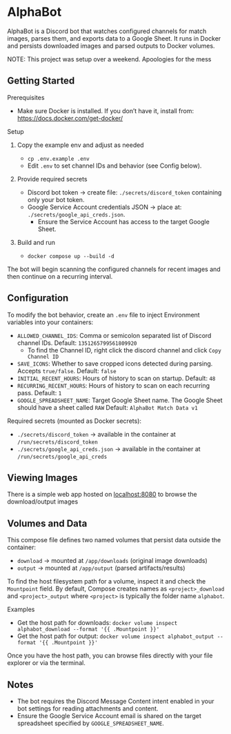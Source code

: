# AlphaBot

AlphaBot is a Discord bot that watches configured channels for match images, parses them, and exports data to a Google Sheet. It runs in Docker and persists downloaded images and parsed outputs to Docker volumes.

NOTE: This project was setup over a weekend. Apoologies for the mess

## Getting Started

Prerequisites
- Make sure Docker is installed. If you don’t have it, install from: https://docs.docker.com/get-docker/

Setup
1) Copy the example env and adjust as needed
   - `cp .env.example .env`
   - Edit `.env` to set channel IDs and behavior (see Config below).

2) Provide required secrets
   - Discord bot token → create file: `./secrets/discord_token` containing only your bot token.
   - Google Service Account credentials JSON → place at: `./secrets/google_api_creds.json`.
     - Ensure the Service Account has access to the target Google Sheet.

3) Build and run
   - `docker compose up --build -d`

The bot will begin scanning the configured channels for recent images and then continue on a recurring interval.

## Configuration

To modify the bot behavior, create an `.env` file to inject Environment variables into your containers:
- `ALLOWED_CHANNEL_IDS`: Comma or semicolon separated list of Discord channel IDs. Default: `1351265799561809920`
  * To find the Channel ID, right click the discord channel and click `Copy Channel ID`
- `SAVE_ICONS`: Whether to save cropped icons detected during parsing. Accepts `true/false`. Default: `false`
- `INITIAL_RECENT_HOURS`: Hours of history to scan on startup. Default: `48`
- `RECURRING_RECENT_HOURS`: Hours of history to scan on each recurring pass. Default: `1`
- `GOOGLE_SPREADSHEET_NAME`: Target Google Sheet name. The Google Sheet should have a sheet called `RAW` Default: `AlphaBot Match Data v1`

Required secrets (mounted as Docker secrets):
- `./secrets/discord_token` → available in the container at `/run/secrets/discord_token`
- `./secrets/google_api_creds.json` → available in the container at `/run/secrets/google_api_creds`

## Viewing Images

There is a simple web app hosted on [localhost:8080](http://localhost:8080/) to browse the download/output images

## Volumes and Data

This compose file defines two named volumes that persist data outside the container:
- `download` → mounted at `/app/downloads` (original image downloads)
- `output` → mounted at `/app/output` (parsed artifacts/results)

To find the host filesystem path for a volume, inspect it and check the `Mountpoint` field. By default, Compose creates names as `<project>_download` and `<project>_output` where `<project>` is typically the folder name `alphabot`.

Examples
- Get the host path for downloads: `docker volume inspect alphabot_download --format '{{ .Mountpoint }}'`
- Get the host path for output:    `docker volume inspect alphabot_output --format '{{ .Mountpoint }}'`

Once you have the host path, you can browse files directly with your file explorer or via the terminal.

## Notes

- The bot requires the Discord Message Content intent enabled in your bot settings for reading attachments and content.
- Ensure the Google Service Account email is shared on the target spreadsheet specified by `GOOGLE_SPREADSHEET_NAME`.
